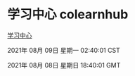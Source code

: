 # 学习中心 colearnhub
[学习中心](http://171.113.178.57:56308/colearnhub/)

2021年 08月 09日 星期一 02:40:01 CST

2021年 08月 08日 星期日 18:40:01 GMT
